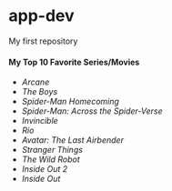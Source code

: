 # app-dev
My first repository

#### My Top 10 Favorite Series/Movies

- *Arcane*
- *The Boys*
- *Spider-Man Homecoming*
- *Spider-Man: Across the Spider-Verse*
- *Invincible*
- *Rio*
- *Avatar: The Last Airbender*
- *Stranger Things*
- *The Wild Robot*
- *Inside Out 2*
- *Inside Out*
